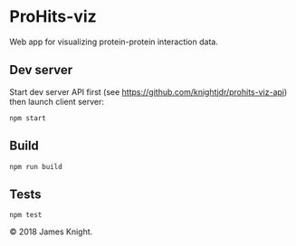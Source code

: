 # ProHits-viz

Web app for visualizing protein-protein interaction data.

## Dev server

Start dev server API first (see https://github.com/knightjdr/prohits-viz-api)
then launch client server:

`npm start`

## Build

`npm run build`

## Tests

`npm test`

© 2018 James Knight.

